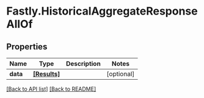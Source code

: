 # Fastly.HistoricalAggregateResponseAllOf

## Properties

Name | Type | Description | Notes
------------ | ------------- | ------------- | -------------
**data** | [**[Results]**](Results.md) |  | [optional] 



[[Back to API list]](../../README.md#endpoints) [[Back to README]](../../README.md)
